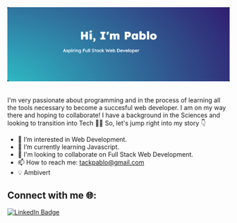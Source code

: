 <div id="header" align="center">
  <img src="https://github.com/tackpablo/tackpablo/blob/main/assets/header.png" />
</div>

<div id="header" align="center">
  <img src="https://komarev.com/ghpvc/?username=tackpablo&style=flat-square&color=blue" alt=""/>
</div>


I'm very passionate about programming and in the process of learning all the tools necessary to become a succesful web developer. I am on my way there and hoping to collaborate! I have a background in the Sciences and looking to transition into Tech :raised_hands::raised_hands: So, let's jump right into my story 👇

- 👀 I’m interested in Web Development.
- 🌱 I’m currently learning Javascript.
- 👭 I'm looking to collaborate on Full Stack Web Development.
- 📫 How to reach me: tackpablo@gmail.com
- :bulb: Ambivert

## Connect with me :globe_with_meridians::

<div id="badges">
  <a href="https://www.linkedin.com/in/pablotack/">
    <img src="https://img.shields.io/badge/LinkedIn-blue?style=for-the-badge&logo=linkedin&logoColor=white" alt="LinkedIn Badge"/>
  </a>
</div>

